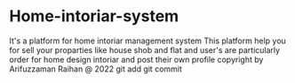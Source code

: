 # Home-intoriar-system
It's a platform for home intoriar management system 
This platform help you for sell your proparties like house shob and flat
and user's are particularly order for home design intoriar and post their own profile
copyright by Arifuzzaman Raihan @ 2022
git add
git commit
